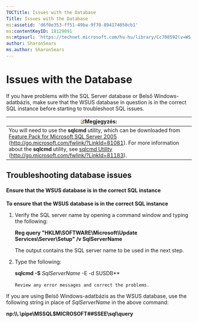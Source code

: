 ```yaml
---
TOCTitle: Issues with the Database
Title: Issues with the Database
ms:assetid: 'd6f0e353-ff51-49ba-9f70-894174050cb1'
ms:contentKeyID: 18129891
ms:mtpsurl: 'https://technet.microsoft.com/hu-hu/library/Cc708592(v=WS.10)'
author: SharonSears
ms.author: SharonSears
---
```


Issues with the Database
========================

If you have problems with the SQL Server database or Belső Windows-adatbázis, make sure that the WSUS database in question is in the correct SQL instance before starting to troubleshoot SQL issues.

| ![](/security-updates/images/Cc708592.note(WS.10).gif)Megjegyzés:                                                                                                                                                                                                                                                                                                               |
|--------------------------------------------------------------------------------------------------------------------------------------------------------------------------------------------------------------------------------------------------------------------------------------------------------------------------------------------------------------------------------------------|
| You will need to use the **sqlcmd** utility, which can be downloaded from [Feature Pack for Microsoft SQL Server 2005](http://go.microsoft.com/fwlink/?linkid=81081) (http://go.microsoft.com/fwlink/?LinkId=81081). For more information about the **sqlcmd** utility, see [sqlcmd Utility](http://go.microsoft.com/fwlink/?linkid=81183) (http://go.microsoft.com/fwlink/?LinkId=81183). |

Troubleshooting database issues
-------------------------------

#### Ensure that the WSUS database is in the correct SQL instance

**To ensure that the WSUS database is in the correct SQL instance**
1.  Verify the SQL server name by opening a command window and typing the following:

    **Reg query "HKLM\\SOFTWARE\\Microsoft\\Update Services\\Server\\Setup" /v SqlServerName**

    The output contains the SQL server name to be used in the next step.

2.  Type the following:

    **sqlcmd -S** *SqlServerName* -E -d SUSDB**

    `Review any error messages and correct the problems.`

If you are using Belső Windows-adatbázis as the WSUS database, use the following string in place of *SqlServerName* in the above command:

**np:\\\\.\\pipe\\MSSQL$MICROSOFT\#\#SSEE\\sql\\query**

